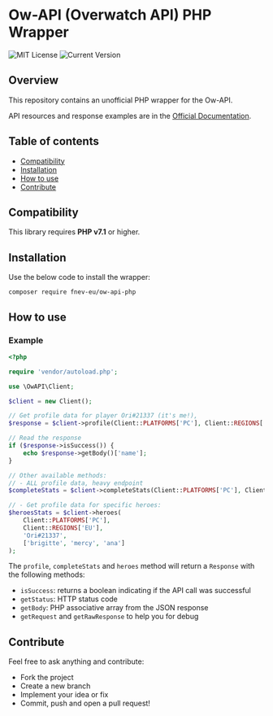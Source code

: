 # Ow-API (Overwatch API) PHP Wrapper

![MIT License](https://img.shields.io/badge/license-MIT-007EC7.svg?style=flat-square)
![Current Version](https://img.shields.io/badge/version-1.0.3-green.svg)

## Overview

This repository contains an unofficial PHP wrapper for the Ow-API.

API resources and response examples are in the [Official Documentation](https://ow-api.com/).

## Table of contents

- [Compatibility](#compatibility)
- [Installation](#installation)
- [How to use](#how-to-use)
- [Contribute](#contribute)

## Compatibility

This library requires **PHP v7.1** or higher.

## Installation

Use the below code to install the wrapper:

`composer require fnev-eu/ow-api-php`

## How to use

### Example

```php
<?php

require 'vendor/autoload.php';

use \OwAPI\Client;

$client = new Client(); 

// Get profile data for player Ori#21337 (it's me!), 
$response = $client->profile(Client::PLATFORMS['PC'], Client::REGIONS['EU'], 'Ori#21337');

// Read the response
if ($response->isSuccess()) {
    echo $response->getBody()['name'];
}

// Other available methods:
// - ALL profile data, heavy endpoint
$completeStats = $client->completeStats(Client::PLATFORMS['PC'], Client::REGIONS['EU'], 'Ori#21337');

// - Get profile data for specific heroes:
$heroesStats = $client->heroes(
    Client::PLATFORMS['PC'],
    Client::REGIONS['EU'],
    'Ori#21337',
    ['brigitte', 'mercy', 'ana']
);
```

The `profile`, `completeStats` and `heroes` method will return a `Response` with the following methods:
- `isSuccess`: returns a boolean indicating if the API call was successful
- `getStatus`: HTTP status code
- `getBody`: PHP associative array from the JSON response
- `getRequest` and `getRawResponse` to help you for debug 

## Contribute

Feel free to ask anything and contribute:
- Fork the project
- Create a new branch
- Implement your idea or fix
- Commit, push and open a pull request!
